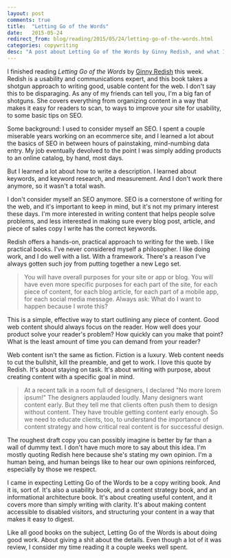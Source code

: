 ```yaml
---
layout: post
comments: true
title:  "Letting Go of the Words"
date:   2015-05-24
redirect_from: blog/reading/2015/05/24/letting-go-of-the-words.html
categories: copywriting
desc: "A post about Letting Go of the Words by Ginny Redish, and what I learned by reading it."
---
```


I finished reading *Letting Go of the Words* by [Ginny Redish](http://www.redish.net/) this week. Redish is a usability and communications expert, and this book takes a shotgun approach to writing good, usable content for the web. I don't say this to be disparaging. As any of my friends can tell you, I'm a big fan of shotguns. She covers everything from organizing content in a way that makes it easy for readers to scan, to ways to improve your site for usability, to some basic tips on SEO.

Some background: I used to consider myself an SEO. I spent a couple miserable years working on an ecommerce site, and I learned a lot about the basics of SEO in between hours of painstaking, mind-numbing data entry. My job eventually devolved to the point I was simply adding products to an online catalog, by hand, most days.

But I learned a lot about how to write a description. I learned about keywords, and keyword research, and measurement. And I don't work there anymore, so it wasn't a total wash.

I don't consider myself an SEO anymore. SEO is a cornerstone of writing for the web, and it's important to keep in mind, but it's not my primary interest these days. I'm more interested in writing content that helps people solve problems, and less interested in making sure every blog post, article, and piece of sales copy I write has the correct keywords.

Redish offers a hands-on, practical approach to writing for the web. I like practical books. I've never considered myself a philosopher. I like doing work, and I do well with a list. With a framework. There's a reason I've always gotten such joy from putting together a new Lego set.

<blockquote id="quote">You will have overall purposes for your site or app or blog. You will have even more specific purposes for each part of the site, for each piece of content, for each blog article, for each part of a mobile app, for each social media message. Always ask: What do I want to happen because I wrote this?</blockquote>

This is a simple, effective way to start outlining any piece of content. Good web content should always focus on the reader. How well does your product solve your reader's problem? How quickly can you make that point? What is the least amount of time you can demand from your reader?

Web content isn't the same as fiction. Fiction is a luxury. Web content needs to cut the bullshit, kill the preamble, and get to work. I love this quote by Redish. It's about staying on task. It's about writing with purpose, about creating content with a specific goal in mind.

<blockquote id="quote">At a recent talk in a room full of designers, I declared "No more lorem ipsum!" The designers applauded loudly. Many designers want content early. But they tell me that clients often push them to design without content. They have trouble getting content early enough. So we need to educate clients, too, to understand the importance of content strategy and how critical real content is for successful design.</blockquote>

The roughest draft copy you can possibly imagine is better by far than a wall of dummy text. I don't have much more to say about this idea. I'm mostly quoting Redish here because she's stating my own opinion. I'm a human being, and human beings like to hear our own opinions reinforced, especially by those we respect.

I came in expecting Letting Go of the Words to be a copy writing book. And it is, sort of. It's also a usability book, and a content strategy book, and an informational architecture book. It's about creating useful content, and it covers more than simply writing with clarity. It's about making content accessible to disabled visitors, and structuring your content in a way that makes it easy to digest.

Like all good books on the subject, Letting Go of the Words is about doing good work. About giving a shit about the details. Even though a lot of it was review, I consider my time reading it a couple weeks well spent.